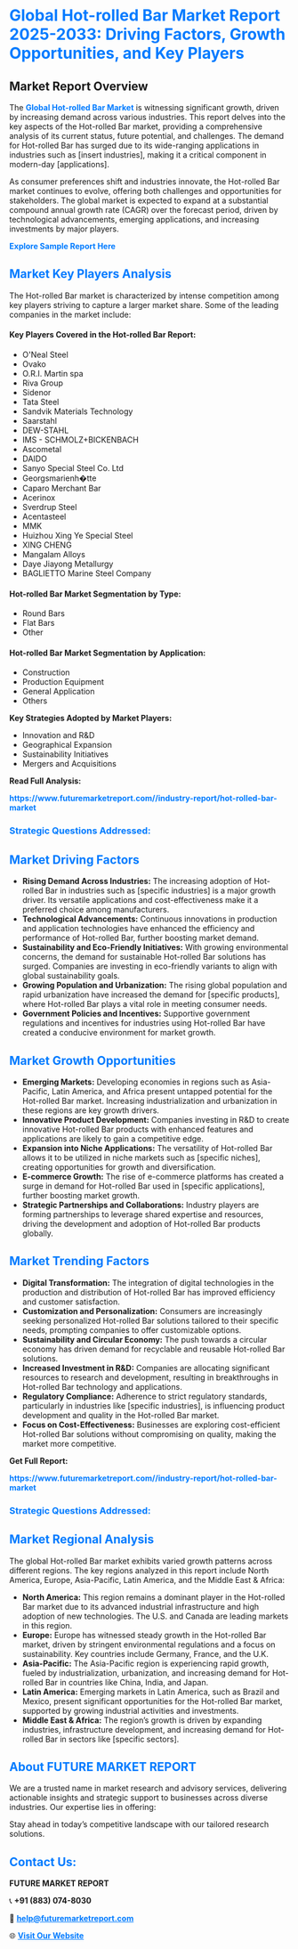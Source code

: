 <h1 style="color: #007BFF;">Global Hot-rolled Bar Market Report 2025-2033: Driving Factors, Growth Opportunities, and Key Players</h1>

<section id="overview">
<h2>Market Report Overview</h2>
<p>The <a href="https://www.futuremarketreport.com//industry-report/hot-rolled-bar-market" style="color: #007BFF; text-decoration: none;"><strong>Global Hot-rolled Bar Market</strong></a> is witnessing significant growth, driven by increasing demand across various industries. This report delves into the key aspects of the Hot-rolled Bar market, providing a comprehensive analysis of its current status, future potential, and challenges. The demand for Hot-rolled Bar has surged due to its wide-ranging applications in industries such as [insert industries], making it a critical component in modern-day [applications].</p>
<p>As consumer preferences shift and industries innovate, the Hot-rolled Bar market continues to evolve, offering both challenges and opportunities for stakeholders. The global market is expected to expand at a substantial compound annual growth rate (CAGR) over the forecast period, driven by technological advancements, emerging applications, and increasing investments by major players.</p>
</section>

<section id="overview">
<p><a href="https://www.futuremarketreport.com//request-sample/reportId=46278" style="color: #007BFF; text-decoration: none;"><strong>Explore Sample Report Here</strong></a></p>
</section>

<section id="key-players">
<h2 style="color: #007BFF;">Market Key Players Analysis</h2>
<p>The Hot-rolled Bar market is characterized by intense competition among key players striving to capture a larger market share. Some of the leading companies in the market include:</p>
<h4>Key Players Covered in the Hot-rolled Bar Report:</h4>
<ul><li>O&#039;Neal Steel</li><li>Ovako</li><li>O.R.I. Martin spa</li><li>Riva Group</li><li>Sidenor</li><li>Tata Steel</li><li>Sandvik Materials Technology</li><li>Saarstahl</li><li>DEW-STAHL</li><li>IMS - SCHMOLZ+BICKENBACH</li><li>Ascometal</li><li>DAIDO</li><li>Sanyo Special Steel Co. Ltd</li><li>Georgsmarienh�tte</li><li>Caparo Merchant Bar</li><li>Acerinox</li><li>Sverdrup Steel</li><li>Acentasteel</li><li>MMK</li><li>Huizhou Xing Ye Special Steel</li><li>XING CHENG</li><li>Mangalam Alloys</li><li>Daye Jiayong Metallurgy</li><li>BAGLIETTO Marine Steel Company</li></ul>
<h4>Hot-rolled Bar Market Segmentation by Type:</h4>
<ul><li>Round Bars</li><li>Flat Bars</li><li>Other</li></ul>

<h4>Hot-rolled Bar Market Segmentation by Application:</h4>
<ul><li>Construction</li><li>Production Equipment</li><li>General Application</li><li>Others</li></ul>
<p><strong>Key Strategies Adopted by Market Players:</strong></p>
<ul>
<li>Innovation and R&D</li>
<li>Geographical Expansion</li>
<li>Sustainability Initiatives</li>
<li>Mergers and Acquisitions</li>
</ul>
</section>

<section>
<p><strong>Read Full Analysis: </strong></p><a href="https://www.futuremarketreport.com//industry-report/hot-rolled-bar-market" style="color: #007BFF; text-decoration: none;"><strong>https://www.futuremarketreport.com//industry-report/hot-rolled-bar-market</strong></a>
<h3 style="color: #007BFF;">Strategic Questions Addressed:</h3>
</section>

<section id="driving-factors">
<h2 style="color: #007BFF;">Market Driving Factors</h2>
<ul>
<li><strong>Rising Demand Across Industries:</strong> The increasing adoption of Hot-rolled Bar in industries such as [specific industries] is a major growth driver. Its versatile applications and cost-effectiveness make it a preferred choice among manufacturers.</li>
<li><strong>Technological Advancements:</strong> Continuous innovations in production and application technologies have enhanced the efficiency and performance of Hot-rolled Bar, further boosting market demand.</li>
<li><strong>Sustainability and Eco-Friendly Initiatives:</strong> With growing environmental concerns, the demand for sustainable Hot-rolled Bar solutions has surged. Companies are investing in eco-friendly variants to align with global sustainability goals.</li>
<li><strong>Growing Population and Urbanization:</strong> The rising global population and rapid urbanization have increased the demand for [specific products], where Hot-rolled Bar plays a vital role in meeting consumer needs.</li>
<li><strong>Government Policies and Incentives:</strong> Supportive government regulations and incentives for industries using Hot-rolled Bar have created a conducive environment for market growth.</li>
</ul>
</section>

<section id="growth-opportunities">
<h2 style="color: #007BFF;">Market Growth Opportunities</h2>
<ul>
<li><strong>Emerging Markets:</strong> Developing economies in regions such as Asia-Pacific, Latin America, and Africa present untapped potential for the Hot-rolled Bar market. Increasing industrialization and urbanization in these regions are key growth drivers.</li>
<li><strong>Innovative Product Development:</strong> Companies investing in R&D to create innovative Hot-rolled Bar products with enhanced features and applications are likely to gain a competitive edge.</li>
<li><strong>Expansion into Niche Applications:</strong> The versatility of Hot-rolled Bar allows it to be utilized in niche markets such as [specific niches], creating opportunities for growth and diversification.</li>
<li><strong>E-commerce Growth:</strong> The rise of e-commerce platforms has created a surge in demand for Hot-rolled Bar used in [specific applications], further boosting market growth.</li>
<li><strong>Strategic Partnerships and Collaborations:</strong> Industry players are forming partnerships to leverage shared expertise and resources, driving the development and adoption of Hot-rolled Bar products globally.</li>
</ul>
</section>

<section id="trending-factors">
<h2 style="color: #007BFF;">Market Trending Factors</h2>
<ul>
<li><strong>Digital Transformation:</strong> The integration of digital technologies in the production and distribution of Hot-rolled Bar has improved efficiency and customer satisfaction.</li>
<li><strong>Customization and Personalization:</strong> Consumers are increasingly seeking personalized Hot-rolled Bar solutions tailored to their specific needs, prompting companies to offer customizable options.</li>
<li><strong>Sustainability and Circular Economy:</strong> The push towards a circular economy has driven demand for recyclable and reusable Hot-rolled Bar solutions.</li>
<li><strong>Increased Investment in R&D:</strong> Companies are allocating significant resources to research and development, resulting in breakthroughs in Hot-rolled Bar technology and applications.</li>
<li><strong>Regulatory Compliance:</strong> Adherence to strict regulatory standards, particularly in industries like [specific industries], is influencing product development and quality in the Hot-rolled Bar market.</li>
<li><strong>Focus on Cost-Effectiveness:</strong> Businesses are exploring cost-efficient Hot-rolled Bar solutions without compromising on quality, making the market more competitive.</li>
</ul>
</section>

<section>
<p><strong>Get Full Report: </strong></p><a href="https://www.futuremarketreport.com//industry-report/hot-rolled-bar-market" style="color: #007BFF; text-decoration: none;"><strong>https://www.futuremarketreport.com//industry-report/hot-rolled-bar-market</strong></a>
<h3 style="color: #007BFF;">Strategic Questions Addressed:</h3>
</section>


<section id="regional-analysis">
<h2 style="color: #007BFF;">Market Regional Analysis</h2>
<p>The global Hot-rolled Bar market exhibits varied growth patterns across different regions. The key regions analyzed in this report include North America, Europe, Asia-Pacific, Latin America, and the Middle East & Africa:</p>
<ul>
<li><strong>North America:</strong> This region remains a dominant player in the Hot-rolled Bar market due to its advanced industrial infrastructure and high adoption of new technologies. The U.S. and Canada are leading markets in this region.</li>
<li><strong>Europe:</strong> Europe has witnessed steady growth in the Hot-rolled Bar market, driven by stringent environmental regulations and a focus on sustainability. Key countries include Germany, France, and the U.K.</li>
<li><strong>Asia-Pacific:</strong> The Asia-Pacific region is experiencing rapid growth, fueled by industrialization, urbanization, and increasing demand for Hot-rolled Bar in countries like China, India, and Japan.</li>
<li><strong>Latin America:</strong> Emerging markets in Latin America, such as Brazil and Mexico, present significant opportunities for the Hot-rolled Bar market, supported by growing industrial activities and investments.</li>
<li><strong>Middle East & Africa:</strong> The region’s growth is driven by expanding industries, infrastructure development, and increasing demand for Hot-rolled Bar in sectors like [specific sectors].</li>
</ul>
</section>

<footer>
<h2 style="color: #007BFF;">About FUTURE MARKET REPORT</h2>
<p>We are a trusted name in market research and advisory services, delivering actionable insights and strategic support to businesses across diverse industries. Our expertise lies in offering:</p>

<p>Stay ahead in today’s competitive landscape with our tailored research solutions.</p>

<h2 style="color: #007BFF;">Contact Us:</h2>
<p><strong>FUTURE MARKET REPORT</strong></p>
<p>📞 <strong>+91 (883) 074-8030</strong></p>
<p>📧 <strong><a href="mailto:help@futuremarketreport.com" style="color: #007BFF;">help@futuremarketreport.com</a></strong></p>
<p>🌐 <strong><a href="https://www.futuremarketreport.com/" style="color: #007BFF;">Visit Our Website</a></strong></p>
</footer>